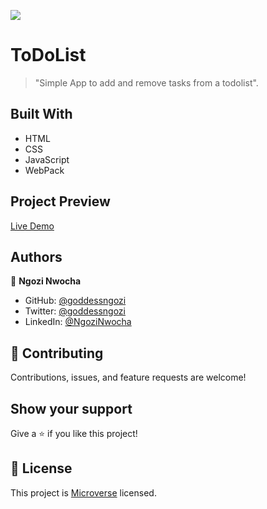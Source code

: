 ![](https://img.shields.io/badge/Microverse-blueviolet)

# ToDoList

> "Simple App to add and remove tasks from a todolist".

## Built With

- HTML
- CSS
- JavaScript
- WebPack

## Project Preview

[Live Demo](https://goddessngozi.github.io/ToDoList)


## Authors

👤 **Ngozi Nwocha**

- GitHub: [@goddessngozi](https://github.com/GoddessNgozi)
- Twitter: [@goddessngozi](https://twitter.com/GoddessNgozi)
- LinkedIn: [@NgoziNwocha](https://www.linkedin.com/in/NgoziNwocha)

## 🤝 Contributing

Contributions, issues, and feature requests are welcome!

## Show your support

Give a ⭐️ if you like this project!

## 📝 License

This project is [Microverse](https://www.microverse.org/) licensed.